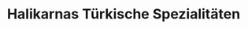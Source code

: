 ---
title: "Halikarnas Türkische Spezialitäten"
url: /sulzbach-rosenberg/halikarnas-tuerkische-spezialitaeten/
---